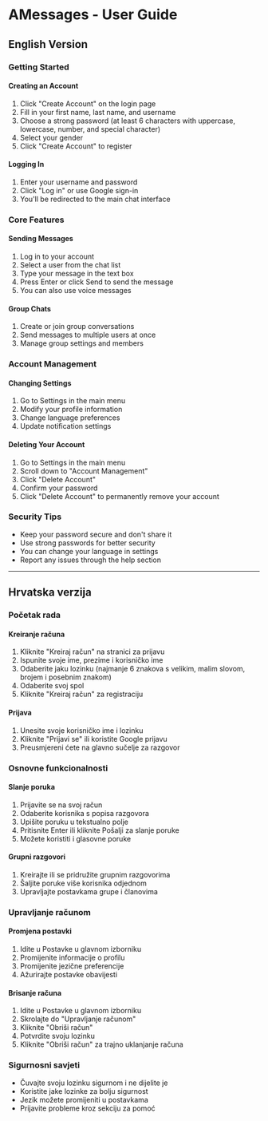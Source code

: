 # AMessages - User Guide

## English Version

### Getting Started

#### Creating an Account
1. Click "Create Account" on the login page
2. Fill in your first name, last name, and username
3. Choose a strong password (at least 6 characters with uppercase, lowercase, number, and special character)
4. Select your gender
5. Click "Create Account" to register

#### Logging In
1. Enter your username and password
2. Click "Log in" or use Google sign-in
3. You'll be redirected to the main chat interface

### Core Features

#### Sending Messages
1. Log in to your account
2. Select a user from the chat list
3. Type your message in the text box
4. Press Enter or click Send to send the message
5. You can also use voice messages

#### Group Chats
1. Create or join group conversations
2. Send messages to multiple users at once
3. Manage group settings and members



### Account Management

#### Changing Settings
1. Go to Settings in the main menu
2. Modify your profile information
3. Change language preferences
4. Update notification settings

#### Deleting Your Account
1. Go to Settings in the main menu
2. Scroll down to "Account Management"
3. Click "Delete Account"
4. Confirm your password
5. Click "Delete Account" to permanently remove your account

### Security Tips
- Keep your password secure and don't share it
- Use strong passwords for better security
- You can change your language in settings
- Report any issues through the help section

---

## Hrvatska verzija

### Početak rada

#### Kreiranje računa
1. Kliknite "Kreiraj račun" na stranici za prijavu
2. Ispunite svoje ime, prezime i korisničko ime
3. Odaberite jaku lozinku (najmanje 6 znakova s velikim, malim slovom, brojem i posebnim znakom)
4. Odaberite svoj spol
5. Kliknite "Kreiraj račun" za registraciju

#### Prijava
1. Unesite svoje korisničko ime i lozinku
2. Kliknite "Prijavi se" ili koristite Google prijavu
3. Preusmjereni ćete na glavno sučelje za razgovor

### Osnovne funkcionalnosti

#### Slanje poruka
1. Prijavite se na svoj račun
2. Odaberite korisnika s popisa razgovora
3. Upišite poruku u tekstualno polje
4. Pritisnite Enter ili kliknite Pošalji za slanje poruke
5. Možete koristiti i glasovne poruke

#### Grupni razgovori
1. Kreirajte ili se pridružite grupnim razgovorima
2. Šaljite poruke više korisnika odjednom
3. Upravljajte postavkama grupe i članovima



### Upravljanje računom

#### Promjena postavki
1. Idite u Postavke u glavnom izborniku
2. Promijenite informacije o profilu
3. Promijenite jezične preferencije
4. Ažurirajte postavke obavijesti

#### Brisanje računa
1. Idite u Postavke u glavnom izborniku
2. Skrolajte do "Upravljanje računom"
3. Kliknite "Obriši račun"
4. Potvrdite svoju lozinku
5. Kliknite "Obriši račun" za trajno uklanjanje računa

### Sigurnosni savjeti
- Čuvajte svoju lozinku sigurnom i ne dijelite je
- Koristite jake lozinke za bolju sigurnost
- Jezik možete promijeniti u postavkama
- Prijavite probleme kroz sekciju za pomoć 